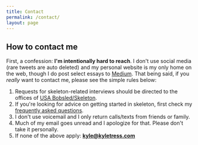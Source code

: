 ```yaml
---
title: Contact
permalink: /contact/
layout: page
---
```


## How to contact me

First, a confession: **I'm intentionally hard to reach**. I don't use social media (rare tweets are auto deleted) and my personal website is my only home on the web, though I do post select essays to [Medium](). That being said, if you *really* want to contact me, please see the simple rules below:

1. Requests for skeleton-related interviews should be directed to the offices of [USA Bobsled/Skeleton](https://www.usabs.com).
2. If you're looking for advice on getting started in skeleton, first check my [frequently asked questions](/faqs).
3. I don't use voicemail and I only return calls/texts from friends or family.
4. Much of my email goes unread and I apologize for that. Please don't take it personally.
5. If none of the above apply: **kyle@kyletress.com**
